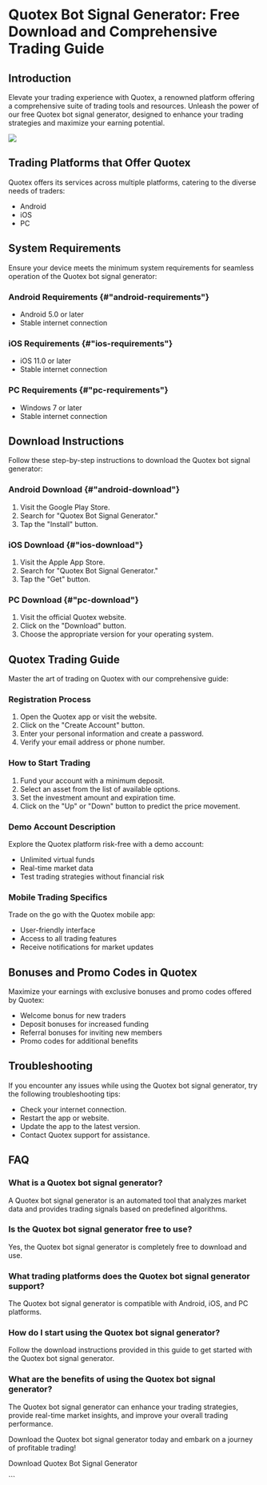 # Quotex Bot Signal Generator: Free Download and Comprehensive Trading Guide

## Introduction

Elevate your trading experience with Quotex, a renowned platform
offering a comprehensive suite of trading tools and resources. Unleash
the power of our free Quotex bot signal generator, designed to enhance
your trading strategies and maximize your earning potential.

[![](https://static.quotex.io/files/4_en/300_250.jpg)](https://traff.sbs/brokerqxlid)

## Trading Platforms that Offer Quotex

Quotex offers its services across multiple platforms, catering to the
diverse needs of traders:

-   Android
-   iOS
-   PC

## System Requirements

Ensure your device meets the minimum system requirements for seamless
operation of the Quotex bot signal generator:

### Android Requirements {#"android-requirements"}

-   Android 5.0 or later
-   Stable internet connection

### iOS Requirements {#"ios-requirements"}

-   iOS 11.0 or later
-   Stable internet connection

### PC Requirements {#"pc-requirements"}

-   Windows 7 or later
-   Stable internet connection

## Download Instructions

Follow these step-by-step instructions to download the Quotex bot signal
generator:

### Android Download {#"android-download"}

1.  Visit the Google Play Store.
2.  Search for "Quotex Bot Signal Generator."
3.  Tap the "Install" button.

### iOS Download {#"ios-download"}

1.  Visit the Apple App Store.
2.  Search for "Quotex Bot Signal Generator."
3.  Tap the "Get" button.

### PC Download {#"pc-download"}

1.  Visit the official Quotex website.
2.  Click on the "Download" button.
3.  Choose the appropriate version for your operating system.

## Quotex Trading Guide

Master the art of trading on Quotex with our comprehensive guide:

### Registration Process

1.  Open the Quotex app or visit the website.
2.  Click on the "Create Account" button.
3.  Enter your personal information and create a password.
4.  Verify your email address or phone number.

### How to Start Trading

1.  Fund your account with a minimum deposit.
2.  Select an asset from the list of available options.
3.  Set the investment amount and expiration time.
4.  Click on the "Up" or "Down" button to predict the price
    movement.

### Demo Account Description

Explore the Quotex platform risk-free with a demo account:

-   Unlimited virtual funds
-   Real-time market data
-   Test trading strategies without financial risk

### Mobile Trading Specifics

Trade on the go with the Quotex mobile app:

-   User-friendly interface
-   Access to all trading features
-   Receive notifications for market updates

## Bonuses and Promo Codes in Quotex

Maximize your earnings with exclusive bonuses and promo codes offered by
Quotex:

-   Welcome bonus for new traders
-   Deposit bonuses for increased funding
-   Referral bonuses for inviting new members
-   Promo codes for additional benefits

## Troubleshooting

If you encounter any issues while using the Quotex bot signal generator,
try the following troubleshooting tips:

-   Check your internet connection.
-   Restart the app or website.
-   Update the app to the latest version.
-   Contact Quotex support for assistance.

## FAQ

### What is a Quotex bot signal generator?

A Quotex bot signal generator is an automated tool that analyzes market
data and provides trading signals based on predefined algorithms.

### Is the Quotex bot signal generator free to use?

Yes, the Quotex bot signal generator is completely free to download and
use.

### What trading platforms does the Quotex bot signal generator support?

The Quotex bot signal generator is compatible with Android, iOS, and PC
platforms.

### How do I start using the Quotex bot signal generator?

Follow the download instructions provided in this guide to get started
with the Quotex bot signal generator.

### What are the benefits of using the Quotex bot signal generator?

The Quotex bot signal generator can enhance your trading strategies,
provide real-time market insights, and improve your overall trading
performance.

Download the Quotex bot signal generator today and embark on a journey
of profitable trading!

Download Quotex Bot Signal Generator

\`\`\`

